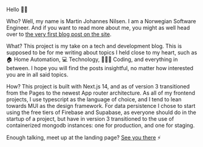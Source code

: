 Hello 👋🏼

Who? Well, my name is Martin Johannes Nilsen. I am a Norwegian Software Engineer. And if you want to read more about me, you might as well head over to [the very first blog post on the site](https://blog.mjntech.dev/posts/yjdttN68e7V3E8SKIupT).

What? This project is my take on a tech and development blog. This is supposed to be for me writing about topics I held close to my heart, such as 🏠 Home Automation, 💻 Technology, 👨🏼‍💻 Coding, and everything in between. I hope you will find the posts insightful, no matter how interested you are in all said topics.

How? This project is built with Next.js 14, and as of version 3 transitioned from the Pages to the newest App router architecture. As all of my frontend projects, I use typescript as the language of choice, and I tend to lean towards MUI as the design framework. For data persistence I chose to start using the free tiers of Firebase and Supabase, as everyone should do in the startup of a project, but have in version 3 transitioned to the use of containerized mongodb instances: one for production, and one for staging.

Enough talking, meet up at the landing page? [See you there](https://blog.mjntech.dev) :zap: